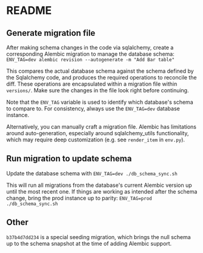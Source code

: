 # README

## Generate migration file

After making schema changes in the code via sqlalchemy, create a corresponding Alembic migration to manage the database schema:
`ENV_TAG=dev alembic revision --autogenerate -m "Add Bar table"`

This compares the actual database schema against the schema defined by the Sqlalchemy code, and produces the required operations to reconcile the diff. These operations are encapsulated within a migration file within `versions/`. Make sure the changes in the file look right before continuing.

Note that the `ENV_TAG` variable is used to identify which database's schema to compare to. For consistency, always use the `ENV_TAG=dev` database instance.

Alternatively, you can manually craft a migration file. Alembic has limitations around auto-generation, especially around sqlalchemy_utils functionality, which may require deep customization (e.g. see `render_item` in `env.py`).


## Run migration to update schema

Update the database schema with
`ENV_TAG=dev ./db_schema_sync.sh`

This will run all migrations from the database's current Alembic version up until the most recent one. If things are working as intended after the schema change, bring the prod instance up to parity:
`ENV_TAG=prod ./db_schema_sync.sh`


## Other

`b37b4d7dd234` is a special seeding migration, which brings the null schema up to the schema snapshot at the time of adding Alembic support.
